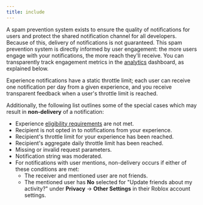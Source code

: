 ```yaml
---
title: include
---
```


A spam prevention system exists to ensure the quality of notifications for users and protect the shared notification channel for all developers. Because of this, delivery of notifications is not guaranteed. This spam prevention system is directly informed by user engagement: the more users engage with your notifications, the more reach they'll receive. You can transparently track engagement metrics in the [analytics](#analytics) dashboard, as explained below.

Experience notifications have a static throttle limit; each user can receive one notification per day from a given experience, and you receive transparent feedback when a user's throttle limit is reached.

Additionally, the following list outlines some of the special cases which may result in **non‑delivery** of a notification:

- Experience [eligibility requirements](#experience-eligibility-requirements) are not met.
- Recipient is not opted in to notifications from your experience.
- Recipient's throttle limit for your experience has been reached.
- Recipient's aggregate daily throttle limit has been reached.
- Missing or invalid request parameters.
- Notification string was moderated.
- For notifications with user mentions, non-delivery occurs if either of these conditions are met:
  - The receiver and mentioned user are not friends.
  - The mentioned user has **No** selected for "Update friends about my activity?" under **Privacy**&nbsp;&rarr; **Other&nbsp;Settings** in their Roblox account settings.
